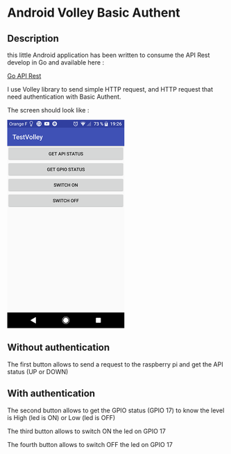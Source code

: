 # Android Volley Basic Authent

## Description

this little Android application has been written to consume the API Rest develop in Go and available here :

[Go API Rest](https://github.com/MatGarreau/GoApiRestBasicAuth)

I use Volley library to send simple HTTP request, and HTTP request that need authentication with Basic Authent.

The screen should look like :

![](screenshot.png)

## Without authentication

The first button allows to send a request to the raspberry pi and get the API status (UP or DOWN)

## With authentication

The second button allows to get the GPIO status (GPIO 17) to know the level is High (led is ON) or Low (led is OFF)

The third button allows to switch ON the led on GPIO 17

The fourth button allows to switch OFF the led on GPIO 17

